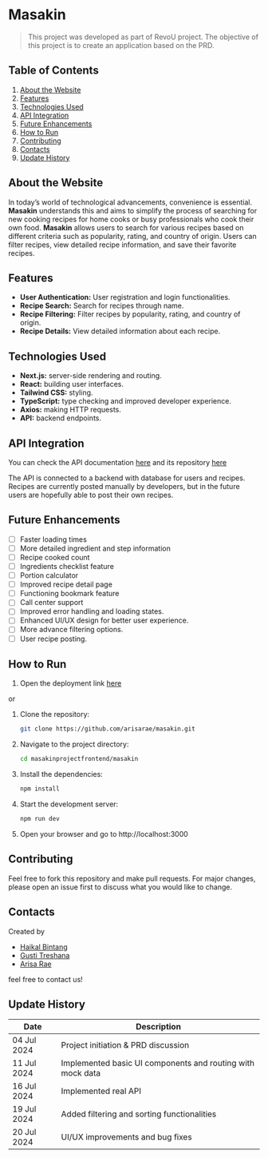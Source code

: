 # Masakin

> This project was developed as part of RevoU project. The objective of this project is to create an application based on the PRD.

## Table of Contents

1. [About the Website](#about-the-website)
2. [Features](#features)
3. [Technologies Used](#technologies-used)
4. [API Integration](#api-integration)
5. [Future Enhancements](#future-enhancements)
6. [How to Run](#how-to-run)
7. [Contributing](#contributing)
8. [Contacts](#contacts)
9. [Update History](#update-history)

## About the Website

In today’s world of technological advancements, convenience is essential. **Masakin** understands this and aims to simplify the process of searching for new cooking recipes for home cooks or busy professionals who cook their own food. **Masakin** allows users to search for various recipes based on different criteria such as popularity, rating, and country of origin. Users can filter recipes, view detailed recipe information, and save their favorite recipes.

## Features

- **User Authentication:** User registration and login functionalities.
- **Recipe Search:** Search for recipes through name.
- **Recipe Filtering:** Filter recipes by popularity, rating, and country of origin.
- **Recipe Details:** View detailed information about each recipe.

## Technologies Used

- **Next.js:** server-side rendering and routing.
- **React:** building user interfaces.
- **Tailwind CSS:** styling.
- **TypeScript:** type checking and improved developer experience.
- **Axios:** making HTTP requests.
- **API:** backend endpoints.

## API Integration

You can check the API documentation [here](https://documenter.getpostman.com/view/32137902/2sA3e1DAgX#2db4831c-4a7b-4265-8877-4442da959993) and its repository [here](https://github.com/imanmaris99/MasakinProjectBackend)

The API is connected to a backend with database for users and recipes. Recipes are currently posted manually by developers, but in the future users are hopefully able to post their own recipes.

## Future Enhancements

- [ ] Faster loading times
- [ ] More detailed ingredient and step information
- [ ] Recipe cooked count
- [ ] Ingredients checklist feature
- [ ] Portion calculator
- [ ] Improved recipe detail page
- [ ] Functioning bookmark feature
- [ ] Call center support
- [ ] Improved error handling and loading states.
- [ ] Enhanced UI/UX design for better user experience.
- [ ] More advance filtering options.
- [ ] User recipe posting.

## How to Run

1. Open the deployment link [here](masakin-fe.vercel.app)

or

1. Clone the repository:

   ```bash
   git clone https://github.com/arisarae/masakin.git
   ```

2. Navigate to the project directory:

   ```bash
   cd masakinprojectfrontend/masakin
   ```

3. Install the dependencies:

   ```bash
   npm install
   ```

4. Start the development server:

   ```bash
   npm run dev
   ```

5. Open your browser and go to http://localhost:3000

## Contributing

Feel free to fork this repository and make pull requests. For major changes, please open an issue first to discuss what you would like to change.

## Contacts

Created by

- [Haikal Bintang](linkedin.com/in/muhammad-haikal-bintang)
- [Gusti Treshana](linkedin.com/in/gusti-treshana-herman-094064150)
- [Arisa Rae](https://www.linkedin.com/in/arisa-raezzura/)

feel free to contact us!

## Update History

| Date        | Description                                                |
| ----------- | ---------------------------------------------------------- |
| 04 Jul 2024 | Project initiation & PRD discussion                        |
| 11 Jul 2024 | Implemented basic UI components and routing with mock data |
| 16 Jul 2024 | Implemented real API                                       |
| 19 Jul 2024 | Added filtering and sorting functionalities                |
| 20 Jul 2024 | UI/UX improvements and bug fixes                           |
